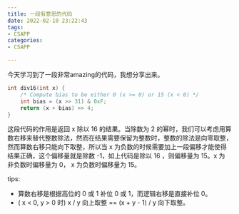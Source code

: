 ```yaml
---
title: 一段有意思的代码
date: 2022-02-10 23:22:43
tags:
- CSAPP
categories:
- CSAPP

---
```


今天学习到了一段非常amazing的代码，我想分享出来。
``` c
int div16(int x) {
    /* Compute bias to be either 0 (x >= 0) or 15 (x < 0) */
    int bias = (x >> 31) & 0xF;
    return (x + bias) >> 4;
}
```
这段代码的作用是返回 x 除以 16 的结果。当除数为 2 的幂时，我们可以考虑用算数右移来替代整数除法，然而在结果需要保留为整数时，整数的除法是向零取整，然而算数右移只能向下取整，所以当 x 为负数的时候需要加上一段偏移才能使得结果正确，这个偏移量就是除数 -1，如上代码是除以 16 ，则偏移量为 15。x 为 非负数时偏移量为 0， x 为负数时偏移量为 15。

tips: 
+ 算数右移是根据高位的 0 或 1 补位 0 或 1，而逻辑右移是直接补位 0。
+ ( x < 0, y > 0 时) x / y 向上取整 == (x + y - 1) / y 向下取整。
